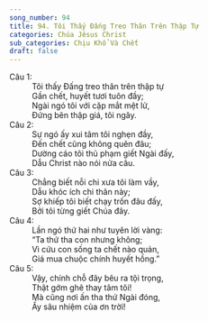 ```yaml
---
song_number: 94
title: 94. Tôi Thấy Đấng Treo Thân Trên Thập Tự
categories: Chúa Jêsus Christ
sub_categories: Chịu Khổ Và Chết
draft: false
---
```

<dl><dt>Câu 1:</dt><dd data-verse="1">Tôi thấy Đấng treo thân trên thập tự <br/>Gần chết, huyết tươi tuôn đầy; <br/>Ngài ngó tôi với cặp mắt mệt lử, <br/>Đứng bên thập giá, tôi ngây. </dd><dt>Câu 2:</dt><dd data-verse="2">Sự ngó ấy xui tâm tôi nghẹn đầy, <br/>Đến chết cũng không quên đâu; <br/>Dường cáo tôi thủ phạm giết Ngài đấy, <br/>Dẫu Christ nào nói nửa câu. </dd><dt>Câu 3:</dt><dd data-verse="3">Chẳng biết nỗi chi xưa tôi làm vầy, <br/>Dẫu khóc ích chi thân này; <br/>Sợ khiếp tôi biết chạy trốn đâu đấy, <br/>Bởi tôi từng giết Chúa đây. </dd><dt>Câu 4:</dt><dd data-verse="4">Lần ngó thứ hai như tuyên lời vàng: <br/>“Ta thứ tha con nhưng không; <br/>Vì cứu con sống ta chết nào quản, <br/>Giá mua chuộc chính huyết hồng.” </dd><dt>Câu 5:</dt><dd data-verse="5">Vậy, chính chỗ đây bêu ra tội trọng, <br/>Thật gớm ghê thay tâm tôi! <br/>Mà cũng nơi ấn tha thứ Ngài đóng, <br/>Ấy sâu nhiệm của ơn trời! </dd></dl>